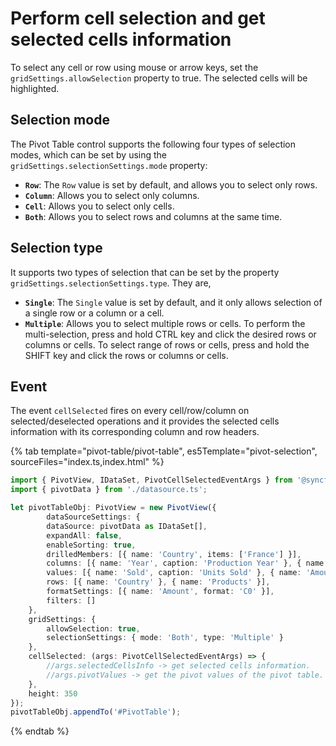 # Perform cell selection and get selected cells information

To select any cell or row using mouse or arrow keys, set the `gridSettings.allowSelection` property to true. The selected cells will be highlighted.

## Selection mode

The Pivot Table control supports the following four types of selection modes, which can be set by using the `gridSettings.selectionSettings.mode` property:

* **`Row`**: The `Row` value is set by default, and allows you to select only rows.
* **`Column`**: Allows you to select only columns.
* **`Cell`**: Allows you to select only cells.
* **`Both`**: Allows you to select rows and columns at the same time.

## Selection type

It supports two types of selection that can be set by the property `gridSettings.selectionSettings.type`. They are,

* **`Single`**: The `Single` value is set by default, and it only allows selection of a single row or a column or a cell.
* **`Multiple`**: Allows you to select multiple rows or cells.
To perform the multi-selection, press and hold CTRL key and click the desired rows or columns or cells. To select range of rows or cells, press and hold the SHIFT key and click the rows or columns or cells.

## Event

The event `cellSelected` fires on every cell/row/column on selected/deselected operations and it provides the selected cells information with its corresponding column and row headers.

{% tab template="pivot-table/pivot-table", es5Template="pivot-selection", sourceFiles="index.ts,index.html" %}

```typescript
import { PivotView, IDataSet, PivotCellSelectedEventArgs } from '@syncfusion/ej2-pivotview';
import { pivotData } from './datasource.ts';

let pivotTableObj: PivotView = new PivotView({
        dataSourceSettings: {
        dataSource: pivotData as IDataSet[],
        expandAll: false,
        enableSorting: true,
        drilledMembers: [{ name: 'Country', items: ['France'] }],
        columns: [{ name: 'Year', caption: 'Production Year' }, { name: 'Quarter' }],
        values: [{ name: 'Sold', caption: 'Units Sold' }, { name: 'Amount', caption: 'Sold Amount' }],
        rows: [{ name: 'Country' }, { name: 'Products' }],
        formatSettings: [{ name: 'Amount', format: 'C0' }],
        filters: []
    },
    gridSettings: {
        allowSelection: true,
        selectionSettings: { mode: 'Both', type: 'Multiple' }
    },
    cellSelected: (args: PivotCellSelectedEventArgs) => {
        //args.selectedCellsInfo -> get selected cells information.
        //args.pivotValues -> get the pivot values of the pivot table.
    },
    height: 350
});
pivotTableObj.appendTo('#PivotTable');

```

{% endtab %}
